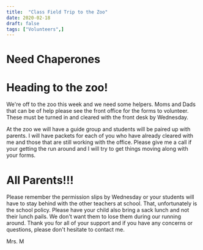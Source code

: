 ```yaml
---
title:  "Class Field Trip to the Zoo"
date: 2020-02-18
draft: false
tags: ["Volunteers",]
---
```


# Need Chaperones 

# Heading to the zoo!

We're off to the zoo this week and we need some helpers. Moms and Dads that can be of help please see the front office for the forms to volunteer. These must be turned in and cleared with the front desk by Wednesday. 

At the zoo we will have a guide group and students will be paired up with parents. I will have packets for each of you who have already cleared with me and those that are still working with the office. Please give me a call if your getting the run around and I will try to get things moving along with your forms.

# All Parents!!!

Please remember the permission slips by Wednesday or your students will have to stay behind with the other teachers at school. That, unfortunately is the school policy. Please have your child also bring a sack lunch and not their lunch pails. We don't want them to lose them during our running around. Thank you for all of your support and if you have any concerns or questions, please don't hesitate to contact me.

Mrs. M

